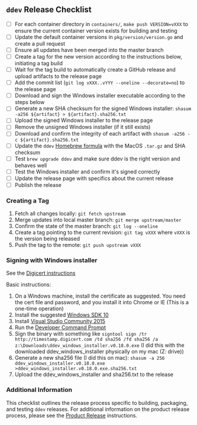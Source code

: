 ## `ddev` Release Checklist 

- [ ] For each container directory in `containers/`, `make push VERSION=vXXX` to ensure the current container version exists for building and testing
- [ ] Update the default container versions in `pkg/version/version.go` and create a pull request
- [ ] Ensure all updates have been merged into the master branch
- [ ] Create a tag for the new version according to the instructions below, initiating a tag build
- [ ] Wait for the tag build to automatically create a GitHub release and upload artifacts to the release page
- [ ] Add the commit list (`git log vXXX..vYYY --oneline --decorate=no`) to the release page
- [ ] Download and sign the Windows installer executable according to the steps below
- [ ] Generate a new SHA checksum for the signed Windows installer: `shasum -a256 ${artifact} > ${artifact}.sha256.txt`
- [ ] Upload the signed Windows installer to the release page
- [ ] Remove the unsigned Windows installer (if it still exists)
- [ ] Download and confirm the integrity of each artifact with `shasum -a256 -c ${artifact}.sha256.txt`
- [ ] Update the `ddev` [Homebrew formula](https://github.com/drud/homebrew-ddev) with the MacOS `.tar.gz` and SHA checksum
- [ ] Test `brew upgrade ddev` and make sure ddev is the right version and behaves well
- [ ] Test the Windows installer and confirm it's signed correctly
- [ ] Update the release page with specifics about the current release
- [ ] Publish the release

### Creating a Tag

1. Fetch all changes locally: `git fetch upstream`
2. Merge updates into local master branch: `git merge upstream/master`
3. Confirm the state of the master branch: `git log --oneline`
4. Create a tag pointing to the current revision: `git tag vXXX` where `vXXX` is the version being released
5. Push the tag to the remote: `git push upstream vXXX`

### Signing with Windows installer

See the [Digicert instructions](https://www.digicert.com/code-signing/signcode-signtool-command-line.htm)

Basic instructions:
1. On a Windows machine, install the certificate as suggested. You need the cert file and password, and you install it into Chrome or IE (This is a one-time operation)
2. Install the suggested [Windows SDK 10](https://developer.microsoft.com/en-us/windows/downloads/windows-10-sdk)
3. Install [Visual Studio Community 2015](https://msdn.microsoft.com/en-us/library/mt613162.aspx)
4. Run the [Developer Command Prompt](https://docs.microsoft.com/en-us/dotnet/framework/tools/developer-command-prompt-for-vs)
5. Sign the binary with something like `signtool sign /tr http://timestamp.digicert.com /td sha256 /fd sha256 /a z:\Downloads\ddev_windows_installer.v0.18.0.exe` (I did this with the downloaded ddev_windows_installer physically on my mac (Z: drive))
6. Generate a new sha256 file (I did this on mac): `shasum -a 256 ddev_windows_installer.v0.18.0.exe >ddev_windows_installer.v0.18.0.exe.sha256.txt`
7. Upload the ddev_windows_installer and sha256.txt to the release

### Additional Information

This checklist outlines the release process specific to building, packaging, and testing `ddev` releases.  For additional information on the product release process, please see the [Product Release](https://github.com/drud/community/blob/master/development/product_release.md) instructions.
